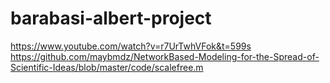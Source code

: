 # barabasi-albert-project
https://www.youtube.com/watch?v=r7UrTwhVFok&t=599s
https://github.com/maybmdz/NetworkBased-Modeling-for-the-Spread-of-Scientific-Ideas/blob/master/code/scalefree.m
